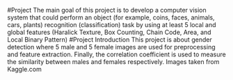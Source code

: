 #Project
The main goal of this project is to develop a computer vision system that could perform
an object (for example, coins, faces, animals, cars, plants) recognition (classification)
task by using at least 5 local and global features (Haralick Texture, Box Counting,
Chain Code, Area, and Local Binary Pattern)
#Project Introduction
This project is about gender detection where 5 male and 5 female images are used for preprocessing
and feature extraction. Finally, the correlation coefficient is used to measure the similarity between
males and females respectively.
Images taken from Kaggle.com
